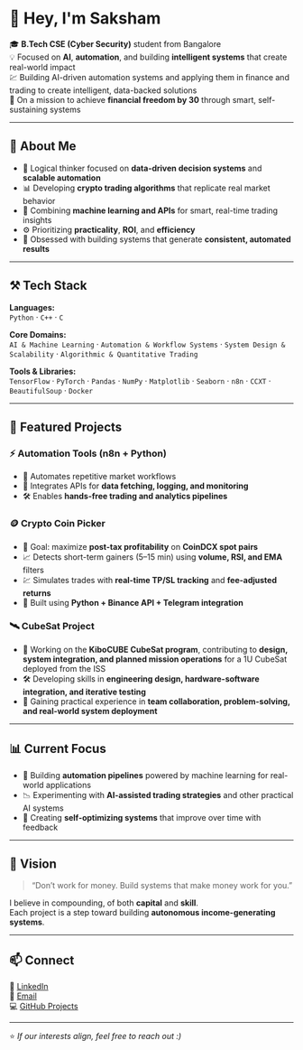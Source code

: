 # 👋 Hey, I'm Saksham

🎓 **B.Tech CSE (Cyber Security)** student from Bangalore  
💡 Focused on **AI**, **automation**, and building **intelligent systems** that create real-world impact  
💹 Building AI-driven automation systems and applying them in finance and trading to create intelligent, data-backed solutions  
🚀 On a mission to achieve **financial freedom by 30** through smart, self-sustaining systems

---

## 🧠 About Me
- 🧩 Logical thinker focused on **data-driven decision systems** and **scalable automation**  
- 📊 Developing **crypto trading algorithms** that replicate real market behavior  
- 🤖 Combining **machine learning and APIs** for smart, real-time trading insights  
- ⚙️ Prioritizing **practicality**, **ROI**, and **efficiency**  
- 🔧 Obsessed with building systems that generate **consistent, automated results**

---

## ⚒️ Tech Stack

**Languages:**  
`Python` · `C++` · `C`

**Core Domains:**  
`AI & Machine Learning` · `Automation & Workflow Systems` · `System Design & Scalability` · `Algorithmic & Quantitative Trading`  

**Tools & Libraries:**  
`TensorFlow` · `PyTorch` · `Pandas` · `NumPy` · `Matplotlib` · `Seaborn` · `n8n` · `CCXT` · `BeautifulSoup` · `Docker`  

---

## 🧩 Featured Projects

### ⚡ **Automation Tools (n8n + Python)**
- 🤹 Automates repetitive market workflows  
- 🔗 Integrates APIs for **data fetching, logging, and monitoring**  
- 🛠️ Enables **hands-free trading and analytics pipelines**

### 🪙 **Crypto Coin Picker**
- 🎯 Goal: maximize **post-tax profitability** on **CoinDCX spot pairs**  
- 📈 Detects short-term gainers (5–15 min) using **volume, RSI, and EMA** filters  
- 💹 Simulates trades with **real-time TP/SL tracking** and **fee-adjusted returns**  
- 🧰 Built using **Python + Binance API + Telegram integration**

### 🛰️ **CubeSat Project**
- 🔧 Working on the **KiboCUBE CubeSat program**, contributing to **design, system integration, and planned mission operations** for a 1U CubeSat deployed from the ISS  
- 🛠️ Developing skills in **engineering design, hardware-software integration, and iterative testing**  
- 🤝 Gaining practical experience in **team collaboration, problem-solving, and real-world system deployment**  

---

## 📊 Current Focus
- 🧠 Building **automation pipelines** powered by machine learning for real-world applications  
- 📉 Experimenting with **AI-assisted trading strategies** and other practical AI systems  
- 🔄 Creating **self-optimizing systems** that improve over time with feedback  

---

## 🧭 Vision
> “Don’t work for money. Build systems that make money work for you.”

I believe in compounding, of both **capital** and **skill**.  
Each project is a step toward building **autonomous income-generating systems**.

---

## 📫 Connect
💼 [LinkedIn](https://www.linkedin.com/in/sakshammgarg)  
📧 [Email](mailto:sakshamgarg.7167@gmail.com)  
💻 [GitHub Projects](https://github.com/sakshammgarg)

---

⭐ *If our interests align, feel free to reach out :)*
